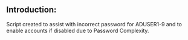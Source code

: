 Introduction:
--------------------------------------------------------------
Script created to assist with incorrect password for ADUSER1-9 and to enable accounts if disabled due to Password Complexity. 

